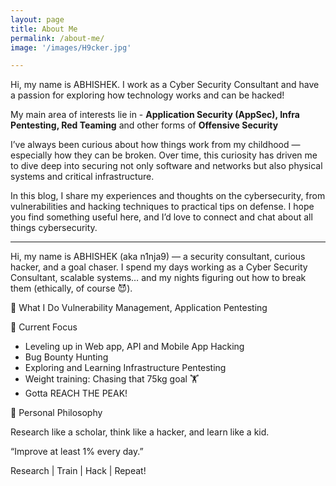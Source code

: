 ```yaml
---
layout: page
title: About Me
permalink: /about-me/
image: '/images/H9cker.jpg'

---
```


Hi, my name is ABHISHEK. I work as a Cyber Security Consultant and have a passion for exploring how technology works and can be hacked! 

My main area of interests lie in - <b>Application Security (AppSec), Infra Pentesting, Red Teaming</b> and other forms of <b>Offensive Security</b> 

I’ve always been curious about how things work from my childhood —especially how they can be broken. Over time, this curiosity has driven me to dive deep into securing not only software and networks but also physical systems and critical infrastructure.

In this blog, I share my experiences and thoughts on the cybersecurity, from vulnerabilities and hacking techniques to practical tips on defense. I hope you find something useful here, and I’d love to connect and chat about all things cybersecurity.

---

Hi, my name is ABHISHEK (aka n1nja9) — a security consultant, curious hacker, and a goal chaser. I spend my days working as a Cyber Security Consultant, scalable systems… and my nights figuring out how to break them (ethically, of course 😈).

🔐 What I Do
Vulnerability Management, Application Pentesting

📌 Current Focus
- Leveling up in Web app, API and Mobile App Hacking
- Bug Bounty Hunting
- Exploring and Learning Infrastructure Pentesting
- Weight training: Chasing that 75kg goal 🏋️
- Gotta REACH THE PEAK!

🧠 Personal Philosophy

Research like a scholar, think like a hacker, and learn like a kid.

“Improve at least 1% every day.”


Research | Train | Hack | Repeat!
